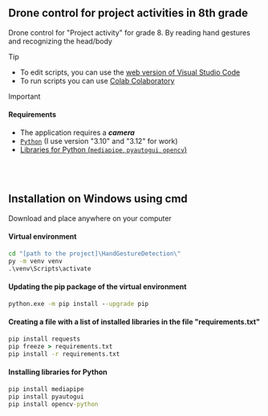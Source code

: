 ## Drone control for project activities in 8th grade

Drone control for "Project activity" for grade 8. By reading hand gestures and recognizing the head/body
<br>

> [!TIP]
> - To edit scripts, you can use the [web version of Visual Studio Code](https://vscode.dev/)
> - To run scripts you can use [Colab Colaboratory](https://colab.research.google.com/)

> [!IMPORTANT]
> #### Requirements
>
>
> -  The application requires a ***camera***
> - [`Python`](https://www.python.org/downloads/) (I use version "3.10" and "3.12" for work)
> - [Libraries for Python (`mediapipe`, `pyautogui`, `opencv`)](#installation-on-windows-using-cmd)

<br><br>




  
## Installation on Windows using cmd
  Download and place anywhere on your computer

  #### Virtual environment
  ```cmd
  cd "[path to the project]\HandGestureDetection\"
  py -m venv venv
  .\venv\Scripts\activate
  ```

  #### Updating the pip package of the virtual environment
  ```cmd
  python.exe -m pip install --upgrade pip
  ```
  
  #### Creating a file with a list of installed libraries in the file "requirements.txt"
  ```cmd
  pip install requests
  pip freeze > requirements.txt
  pip install -r requirements.txt
  ```
  #### Installing libraries for Python
  ```cmd
  pip install mediapipe
  pip install pyautogui
  pip install opencv-python
  ```
